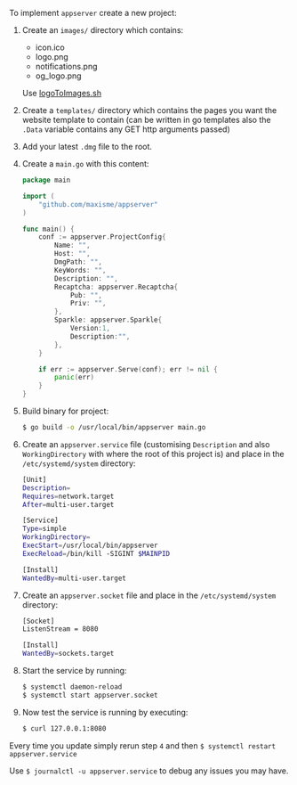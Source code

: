 To implement `appserver` create a new project:

1. Create an `images/` directory which contains:
    - icon.ico
    - logo.png
    - notifications.png
    - og_logo.png
    
    Use [logoToImages.sh](https://github.com/maxisme/App-Deployment-Tools/blob/master/Media/logoToImages.sh)
2. Create a `templates/` directory which contains the pages you want the website template to contain (can be written in go templates also the `.Data` variable contains any GET http arguments passed)

3. Add your latest `.dmg` file to the root.

4. Create a `main.go` with this content: 
    ```go
    package main
    
    import (
        "github.com/maxisme/appserver"
    )
    
    func main() {
        conf := appserver.ProjectConfig{
            Name: "",
            Host: "",
            DmgPath: "",
            KeyWords: "",
            Description: "",
            Recaptcha: appserver.Recaptcha{
                Pub: "",
                Priv: "",
            },
            Sparkle: appserver.Sparkle{
                Version:1,
                Description:"",
            },
        }
    
        if err := appserver.Serve(conf); err != nil {
            panic(err)
        }
    }
    
    ```

5. Build binary for project:
    ```bash
    $ go build -o /usr/local/bin/appserver main.go
    ```

6. Create an `appserver.service` file (customising `Description` and also `WorkingDirectory` with where the root of this project is) and place in the `/etc/systemd/system` directory:
   ```bash
   [Unit]
   Description=
   Requires=network.target
   After=multi-user.target
   
   [Service]
   Type=simple
   WorkingDirectory=
   ExecStart=/usr/local/bin/appserver
   ExecReload=/bin/kill -SIGINT $MAINPID
   
   [Install]
   WantedBy=multi-user.target
   ```
   
7. Create an `appserver.socket` file and place in the `/etc/systemd/system` directory:
    ```bash
    [Socket]
    ListenStream = 8080
    
    [Install]
    WantedBy=sockets.target
    ```

8. Start the service by running:
    ```bash
    $ systemctl daemon-reload
    $ systemctl start appserver.socket
    ```
    
9. Now test the service is running by executing:
    ```bash
    $ curl 127.0.0.1:8080
    ```
    

Every time you update simply rerun step `4` and then `$ systemctl restart appserver.service`

Use `$ journalctl -u appserver.service` to debug any issues you may have.
